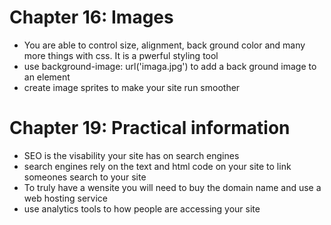 # Chapter 16: Images
- You are able to control size, alignment, back ground color and many more things with css. It is a pwerful styling tool
- use background-image: url('imaga.jpg') to add a back ground image to an element
- create image sprites to make your site run smoother
# Chapter 19: Practical information
- SEO is the visability your site has on search engines
- search engines rely on the text and html code on your site to link someones search to your site
- To truly have a wensite you will need to buy the domain name and use a web hosting service
- use analytics tools to how people are accessing your site